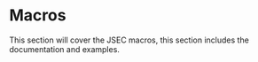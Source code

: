 # Macros
This section will cover the JSEC macros, this section includes the documentation and examples.